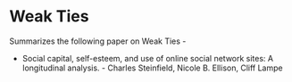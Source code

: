# Weak Ties

Summarizes the following paper on Weak Ties -

* Social capital, self-esteem, and use of online social network sites: A longitudinal analysis. - Charles Steinfield, Nicole B. Ellison, Cliff Lampe
